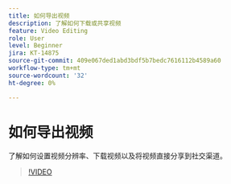 ```yaml
---
title: 如何导出视频
description: 了解如何下载或共享视频
feature: Video Editing
role: User
level: Beginner
jira: KT-14875
source-git-commit: 409e067ded1abd3bdf5b7bedc7616112b4589a60
workflow-type: tm+mt
source-wordcount: '32'
ht-degree: 0%

---
```


# 如何导出视频

了解如何设置视频分辨率、下载视频以及将视频直接分享到社交渠道。

>[!VIDEO](https://video.tv.adobe.com/v/3427093?quality=12&learn=on&hidetitle=true)

